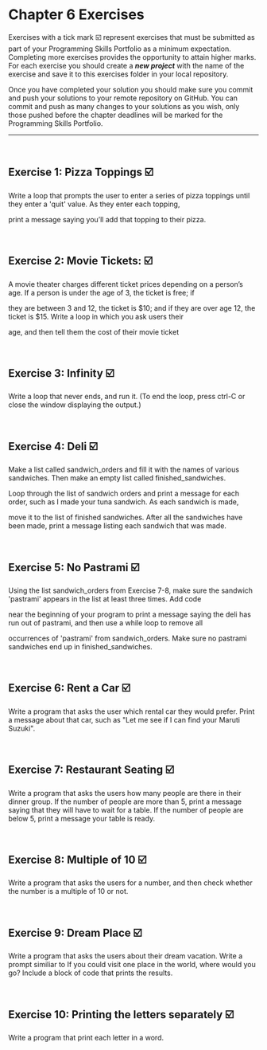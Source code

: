# Chapter 6 Exercises

Exercises with a tick mark :ballot_box_with_check: represent exercises that must be submitted as part of your Programming Skills Portfolio as a minimum expectation. Completing more exercises provides the opportunity to attain higher marks. For each exercise you should create a _**new project**_ with the name of the exercise and save it to this exercises folder in your local repository.

Once you have completed your solution you should make sure you commit and push your solutions to your remote repository on GitHub. You can commit and push as many changes to your solutions as you wish, only those pushed before the chapter deadlines will be marked for the Programming Skills Portfolio.  

---
&nbsp;

## Exercise 1: Pizza Toppings :ballot_box_with_check:

Write a loop that prompts the user to enter a series of pizza toppings until they enter a 'quit' value. As they enter each topping,

print a message saying you’ll add that topping to their pizza.


&nbsp;
&nbsp;

## Exercise 2: Movie Tickets: :ballot_box_with_check:

A movie theater charges different ticket prices depending on a person’s age. If a person is under the age of 3, the ticket is free; if

they are between 3 and 12, the ticket is $10; and if they are over age 12, the ticket is $15. Write a loop in which you ask users their 

age, and then tell them the cost of their movie ticket

&nbsp;
&nbsp;

## Exercise 3: Infinity :ballot_box_with_check:

Write a loop that never ends, and run it. (To end the loop, press ctrl-C or close the window displaying the output.)

&nbsp;
&nbsp;

## Exercise 4: Deli :ballot_box_with_check:

Make a list called sandwich_orders and fill it with the names of various sandwiches. Then make an empty list called finished_sandwiches.

Loop through the list of sandwich orders and print a message for each order, such as I made your tuna sandwich. As each sandwich is made, 

move it to the list of finished sandwiches. After all the sandwiches have been made, print a message listing each sandwich that was made.

&nbsp;
&nbsp;

## Exercise 5: No Pastrami :ballot_box_with_check:

Using the list sandwich_orders from Exercise 7-8, make sure the sandwich 'pastrami' appears in the list at least three times. Add code

near the beginning of your program to print a message saying the deli has run out of pastrami, and then use a while loop to remove all 

occurrences of 'pastrami' from sandwich_orders. Make sure no pastrami sandwiches end up in finished_sandwiches.

&nbsp;
&nbsp;

## Exercise 6: Rent a Car :ballot_box_with_check:

Write a program that asks the user which rental car they would prefer. Print a message about that car, such as "Let me see if I can find your Maruti Suzuki".

&nbsp;
&nbsp;

## Exercise 7: Restaurant Seating :ballot_box_with_check:

Write a program that asks the users how many people are there in their dinner group. If the number of people are more than 5, print a message saying that they will have to wait for a table. If the number of people are below 5, print a message your table is ready.

&nbsp;
&nbsp;

## Exercise 8: Multiple of 10 :ballot_box_with_check:

Write a program that asks the users for a number, and then check whether the number is a multiple of 10 or not.

&nbsp;
&nbsp;

## Exercise 9: Dream Place :ballot_box_with_check:

Write a program that asks the users about their dream vacation. Write a prompt similiar to If you could visit one place in the world, where would you go? Include a block of code that prints the results.

&nbsp;
&nbsp;

## Exercise 10: Printing the letters separately :ballot_box_with_check:

Write a program that print each letter in a word.

&nbsp;
&nbsp;



